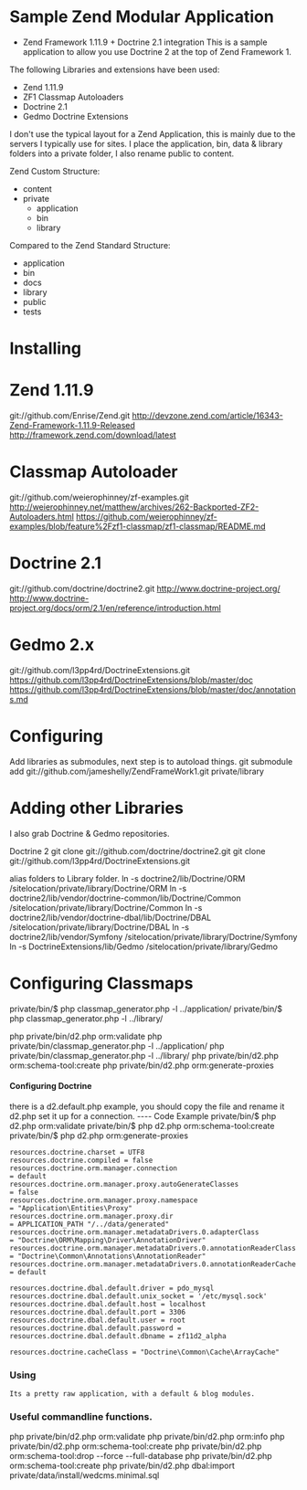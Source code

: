 # Sample Zend Modular Application

- Zend Framework 1.11.9 + Doctrine 2.1 integration
This is a sample application to allow you use Doctrine 2 at the top of Zend Framework 1.

The following Libraries and extensions have been used:

 +  Zend 1.11.9
 +  ZF1 Classmap Autoloaders
 +  Doctrine 2.1
 +  Gedmo Doctrine Extensions
 
I don't use the typical layout for a Zend Application, this is mainly due to the servers I typically use for sites. I place the application, bin, data & library folders into a private folder, I also rename public to content.

Zend Custom Structure:

 *  content
 *  private
	 +  application
	 +  bin
	 +  library

Compared to the Zend Standard Structure:

 *  application
 *  bin
 *  docs
 *  library
 *  public
 *  tests


# Installing

# Zend 1.11.9
git://github.com/Enrise/Zend.git
http://devzone.zend.com/article/16343-Zend-Framework-1.11.9-Released
http://framework.zend.com/download/latest

# Classmap Autoloader
git://github.com/weierophinney/zf-examples.git
http://weierophinney.net/matthew/archives/262-Backported-ZF2-Autoloaders.html
https://github.com/weierophinney/zf-examples/blob/feature%2Fzf1-classmap/zf1-classmap/README.md

# Doctrine 2.1
git://github.com/doctrine/doctrine2.git
http://www.doctrine-project.org/
http://www.doctrine-project.org/docs/orm/2.1/en/reference/introduction.html

# Gedmo 2.x
git://github.com/l3pp4rd/DoctrineExtensions.git
https://github.com/l3pp4rd/DoctrineExtensions/blob/master/doc
https://github.com/l3pp4rd/DoctrineExtensions/blob/master/doc/annotations.md

# Configuring
Add libraries as submodules, next step is to autoload things.
git submodule add git://github.com/jameshelly/ZendFrameWork1.git private/library

# Adding other Libraries
I also grab Doctrine & Gedmo repositories.

Doctrine 2
git clone git://github.com/doctrine/doctrine2.git 
git clone git://github.com/l3pp4rd/DoctrineExtensions.git

alias folders to Library folder.
ln -s doctrine2/lib/Doctrine/ORM  /sitelocation/private/library/Doctrine/ORM
ln -s doctrine2/lib/vendor/doctrine-common/lib/Doctrine/Common  /sitelocation/private/library/Doctrine/Common
ln -s doctrine2/lib/vendor/doctrine-dbal/lib/Doctrine/DBAL  /sitelocation/private/library/Doctrine/DBAL
ln -s doctrine2/lib/vendor/Symfony  /sitelocation/private/library/Doctrine/Symfony
ln -s DoctrineExtensions/lib/Gedmo  /sitelocation/private/library/Gedmo

# Configuring Classmaps
private/bin/$ php classmap_generator.php -l ../application/
private/bin/$ php classmap_generator.php -l ../library/

php private/bin/d2.php orm:validate
php private/bin/classmap_generator.php -l ../application/
php private/bin/classmap_generator.php -l ../library/
php private/bin/d2.php orm:schema-tool:create
php private/bin/d2.php orm:generate-proxies

#### Configuring Doctrine
there is a d2.default.php example, you should copy the file and rename it d2.php set it up for a connection.
---- Code Example
private/bin/$ php d2.php orm:validate
private/bin/$ php d2.php orm:schema-tool:create
private/bin/$ php d2.php orm:generate-proxies

	resources.doctrine.charset = UTF8
	resources.doctrine.compiled = false
	resources.doctrine.orm.manager.connection     							= default
	resources.doctrine.orm.manager.proxy.autoGenerateClasses 				= false
	resources.doctrine.orm.manager.proxy.namespace           				= "Application\Entities\Proxy"
	resources.doctrine.orm.manager.proxy.dir                 				= APPLICATION_PATH "/../data/generated"
	resources.doctrine.orm.manager.metadataDrivers.0.adapterClass          	= "Doctrine\ORM\Mapping\Driver\AnnotationDriver"
	resources.doctrine.orm.manager.metadataDrivers.0.annotationReaderClass 	= "Doctrine\Common\Annotations\AnnotationReader"
	resources.doctrine.orm.manager.metadataDrivers.0.annotationReaderCache 	= default

	resources.doctrine.dbal.default.driver = pdo_mysql
	resources.doctrine.dbal.default.unix_socket = '/etc/mysql.sock'
	resources.doctrine.dbal.default.host = localhost
	resources.doctrine.dbal.default.port = 3306
	resources.doctrine.dbal.default.user = root
	resources.doctrine.dbal.default.password = 
	resources.doctrine.dbal.default.dbname = zf11d2_alpha
	
	resources.doctrine.cacheClass = "Doctrine\Common\Cache\ArrayCache"

### Using
	Its a pretty raw application, with a default & blog modules.

### Useful commandline functions.
php private/bin/d2.php orm:validate
php private/bin/d2.php orm:info
php private/bin/d2.php orm:schema-tool:create
php private/bin/d2.php orm:schema-tool:drop --force --full-database
php private/bin/d2.php orm:schema-tool:create
php private/bin/d2.php dbal:import private/data/install/wedcms.minimal.sql

